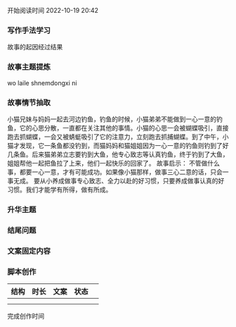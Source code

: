 开始阅读时间 2022-10-19  20:42

### 写作手法学习
故事的起因经过结果

### 故事主题提炼
wo laile shnemdongxi ni

### 故事情节抽取
小猫兄妹与妈妈一起去河边钓鱼，钓鱼的时候，小猫弟弟不能做到一心一意的钓鱼，它的心思分散，一直都在关注其他的事情。小猫的心思一会被蝴蝶吸引，直接跑去抓蝴蝶，一会又被蜻蜓吸引了它的注意力，立刻跑去抓捕蝴蝶。到了中午，小猫才发现，它一条鱼都没钓到，而猫妈妈和猫姐姐因为一心一意的钓鱼则钓到了好几条鱼。后来猫弟弟立志要钓到大鱼，他专心致志等认真钓鱼，终于钓到了大鱼，姐姐帮他一起把鱼拉了上来，他们一起快乐的回家了。
故事启示：
不管做什么事，都要一心一意，才有可能成功。如果像小猫那样，做事三心二意的话，只会一事无成。
要从小养成做事专心致志、全力以赴的好习惯，只要养成做事认真的好习惯。我们才能学有所得，做有所成。


### 升华主题

### 结尾问题

### 文案固定内容


### 脚本创作

| 结构 | 时长 | 文案 | 状态 |     |
| ---- | ---- | ---- | ---- | --- |
|      |      |      |      |     |
|      |      |      |      |     |

完成创作时间  
